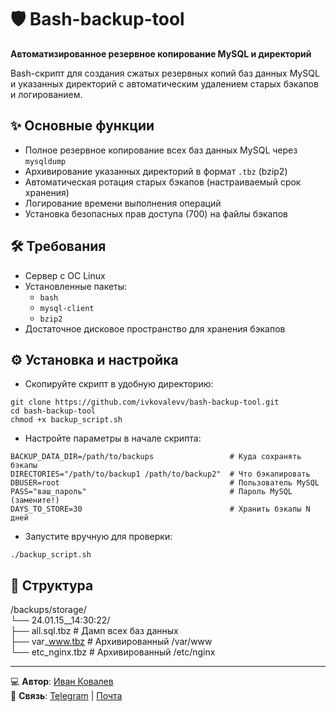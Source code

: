 # 🛡️ Bash-backup-tool

**Автоматизированное резервное копирование MySQL и директорий**

Bash-скрипт для создания сжатых резервных копий баз данных MySQL и указанных директорий с автоматическим удалением старых бэкапов и логированием.

## ✨ Основные функции
- Полное резервное копирование всех баз данных MySQL через `mysqldump`
- Архивирование указанных директорий в формат `.tbz` (bzip2)
- Автоматическая ротация старых бэкапов (настраиваемый срок хранения)
- Логирование времени выполнения операций
- Установка безопасных прав доступа (700) на файлы бэкапов

## 🛠️ Требования
- Сервер с ОС Linux
- Установленные пакеты:
  - `bash`
  - `mysql-client`
  - `bzip2`
- Достаточное дисковое пространство для хранения бэкапов

## ⚙️ Установка и настройка
- Скопируйте скрипт в удобную директорию:
```
git clone https://github.com/ivkovalevv/bash-backup-tool.git  
cd bash-backup-tool  
chmod +x backup_script.sh  
```
- Настройте параметры в начале скрипта:  
```
BACKUP_DATA_DIR=/path/to/backups                 # Куда сохранять бэкапы  
DIRECTORIES="/path/to/backup1 /path/to/backup2"  # Что бэкапировать  
DBUSER=root                                      # Пользователь MySQL  
PASS="ваш_пароль"                                # Пароль MySQL (замените!)  
DAYS_TO_STORE=30                                 # Хранить бэкапы N дней  
```
- Запустите вручную для проверки:  
```
./backup_script.sh
```

## 📂 Структура
/backups/storage/  
└── 24.01.15__14:30:22/  
    ├── all.sql.tbz          # Дамп всех баз данных  
    ├── var_www.tbz          # Архивированный /var/www  
    └── etc_nginx.tbz        # Архивированный /etc/nginx  

---

💻 **Автор**: [Иван Ковалев](https://kovalev-site.ru)  
📩 **Связь**: [Telegram](https://t.me/x_kovalev) | [Почта](mailto:ivkovalevv@gmail.ru)
